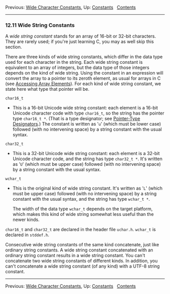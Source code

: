 Previous: [Wide Character Constants](Wide-Character-Constants.md), Up:
[Constants](Constants.md)  
[Contents](index.md#SEC_Contents "Table of contents")  

------------------------------------------------------------------------


### 12.11 Wide String Constants 


A *wide string constant* stands for an array of 16-bit or 32-bit
characters. They are rarely used; if you're just learning C, you may as
well skip this section.

There are three kinds of wide string constants, which differ in the data
type used for each character in the string. Each wide string constant is
equivalent to an array of integers, but the data type of those integers
depends on the kind of wide string. Using the constant in an expression
will convert the array to a pointer to its zeroth element, as usual for
arrays in C (see [Accessing Array
Elements](Accessing-Array-Elements.md)). For each kind of wide string
constant, we state here what type that pointer will be.

`char16_t`

-   This is a 16-bit Unicode wide string constant: each element is a
    16-bit Unicode character code with type `char16_t`, so the string
    has the pointer type `char16_t *`. (That is a type designator; see
    [Pointer-Type Designators](Pointer-Type-Designators.md).) The
    constant is written as '`u`' (which must be lower case)
    followed (with no intervening space) by a string constant with the
    usual syntax.

`char32_t`

-   This is a 32-bit Unicode wide string constant: each element is a
    32-bit Unicode character code, and the string has type `char32_t *`.
    It's written as '`U`' (which must be upper case) followed
    (with no intervening space) by a string constant with the usual
    syntax.

`wchar_t`

-   This is the original kind of wide string constant. It's written as
    '`L`' (which must be upper case) followed (with no
    intervening space) by a string constant with the usual syntax, and
    the string has type `wchar_t *`.

    The width of the data type `wchar_t` depends on the target platform,
    which makes this kind of wide string somewhat less useful than the
    newer kinds.

`char16_t` and `char32_t` are declared in the header file
`uchar.h`. `wchar_t` is declared in `stddef.h`.

Consecutive wide string constants of the same kind concatenate, just
like ordinary string constants. A wide string constant concatenated with
an ordinary string constant results in a wide string constant. You can't
concatenate two wide string constants of different kinds. In addition,
you can't concatenate a wide string constant (of any kind) with a UTF-8
string constant.

------------------------------------------------------------------------

Previous: [Wide Character Constants](Wide-Character-Constants.md), Up:
[Constants](Constants.md)  
[Contents](index.md#SEC_Contents "Table of contents")  
